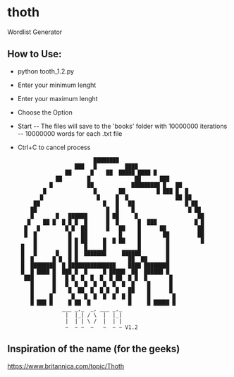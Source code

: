 # thoth
Wordlist Generator
## How to Use:
* python tooth_1.2.py
* Enter your minimum lenght
* Enter your maximum lenght
* Choose the Option
* Start
  -- The files will save to the 'books' folder with 10000000 iterations
  -- 10000000 words for each .txt file
* Ctrl+C to cancel process

                                                                      
                              ████████                                
                        ███   █         ████                          
                     ██      █    ██  █████ ████ █                    
                  ██        █              ██      ███                
                █           ██            █████████ █   ██            
              █               █       ██          █ ███ █  █          
             █                 █     █  █               ██ ██         
           ██                    █   █   ██                █ ██       
          ██                      █  █    █                 █ ██      
          █       █   ██████      █ ██     █                   ██     
         █    ██ █  █ █ █  █      █  █      █  ███            █ █     
        █   █        █ █  ██      █   ██    █      ██          ██     
        █  █          █   ██          █     █       ██         ██     
           █          █ █ ██     █  █ ██    █        █          █     
       █   █          █ █  █     █          █        █                
       █   █      █   █ █  ███████     ██████        █                
       █  █      █ █  █ █                ██  ██      █                
       █  ████████  █ ███████████████    ████ ████████                
       █  █ ████ █  ███ █  █     █ █████  ██  ██████ █                
        ███      █   █ █  █  █  █  █ ██  █ █  █       █               
          █      █   █  █  █  █  █  █  █  █    █      █               
          █      █    █  ██  █  █ █  █   ██    █      █               
          █     █      █   █  █  █  █  █ █     █       █              
          █ ███ █     █ ██  █            █     █ █████ █ 
                    ___ _,_  _, ___ _,_
                     |  |_| / \  |  |_|
                     |  | | \ /  |  | |
                     ~  ~ ~  ~   ~  ~ ~ V1.2            

## Inspiration of the name (for the geeks)
https://www.britannica.com/topic/Thoth
